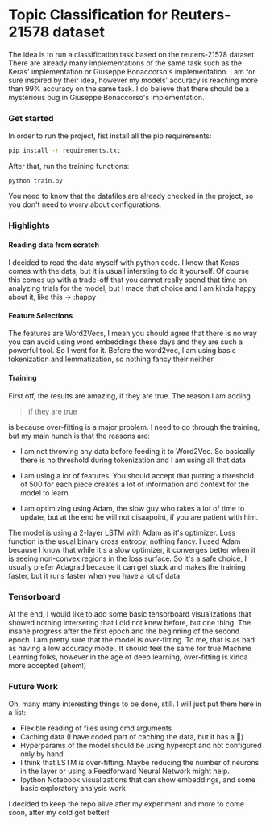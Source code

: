 # Topic Classification for Reuters-21578 dataset

The idea is to run a classification task based on the reuters-21578 dataset. There are already many implementations of the same task
such as the Keras' implementation or Giuseppe Bonaccorso's implementation. I am for sure inspired by their idea, however my models' accuracy
is reaching more than 99% accuracy on the same task. I do believe that there should be a mysterious bug in Giuseppe Bonaccorso's implementation.



### Get started

In order to run the project, fist install all the pip requirements:

```bash
pip install -r requirements.txt
```


After that, run the training functions:

```
python train.py

```

You need to know that the datafiles are already checked in the project, so you don't need to worry about configurations.


### Highlights

#### Reading data from scratch
I decided to read the data myself with python code. I know that Keras comes with the data, but it is usuall intersting to do it yourself.
Of course this comes up with a trade-off that you cannot really spend that time on analyzing trials for the model, but I made that choice and I am
kinda happy about it, like this -> :happy

#### Feature Selections
The features are Word2Vecs, I mean you should agree that there is no way you can avoid using word embeddings these days and they are such a powerful
tool. So I went for it. Before the word2vec, I am using basic tokenization and lemmatization, so nothing fancy their neither.


#### Training
First off, the results are amazing, if they are true. The reason I am adding 

>if they are true

is because over-fitting is a major problem. I need to go through the training, but my main hunch is that the reasons are:

* I am not throwing any data before feeding it to Word2Vec. So basically there is no threshold during tokenization and I am using all that data

* I am using a lot of features. You should accept that putting a threshold of 500 for each piece creates a lot of information 
and context for the model to learn.

* I am optimizing using Adam, the slow guy who takes a lot of time to update, but at the end he will not disaapoint, if you are patient with him.



The model is using a 2-layer LSTM with Adam as it's optimizer. Loss function is the usual binary cross entropy, nothing fancy. I used 
Adam because I know that while it's a slow optimizer, it converges better when it is seeing non-convex regions in the loss surface. 
So it's a safe choice, I usually prefer Adagrad because it can get stuck and makes the training faster, but it runs faster when you 
have a lot of data.




### Tensorboard

At the end, I would like to add some basic tensorboard visualizations that showed nothing interseting that I did not knew before, but one thing.
The insane progress after the first epoch and the beginning of the second epoch. I am pretty sure that the model is over-fitting.
To me, that is as bad as having a low accuracy model. It should feel the same for true Machine Learning folks, however in the age of deep learning,
over-fitting is kinda more accepted (ehem!)






### Future Work

Oh, many many interesting things to be done, still. I will just put them here in  a list:

* Flexible reading of files using cmd arguments
* Caching data (I have coded part of caching the data, but it has a :bug:) 
* Hyperparams of the model should be using hyperopt and not configured only by hand
* I think that LSTM is over-fitting. Maybe reducing the number of neurons in the layer or using a Feedforward Neural Network might help. 
* Ipython Notebook visualizations that can show embeddings, and some basic exploratory analysis work


I decided to keep the repo alive after my experiment and more to come soon, after my cold got better!








